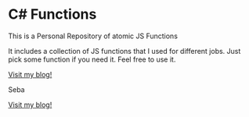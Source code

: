 # C# Functions

This is a Personal Repository of atomic JS Functions

It includes a collection of JS functions that I used for different jobs.
Just pick some function if you need it. Feel free to use it.

[Visit my blog!](http://www.sebabocchio.com)

Seba


[Visit my blog!](http://www.sebabocchio.com)
